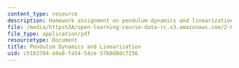 ```yaml
---
content_type: resource
description: Homework assignment on pendulum dynamics and linearization.
file: /media/https%3A/open-learning-course-data-rc.s3.amazonaws.com/2-017j-design-of-electromechanical-robotic-systems-fall-2009/c5163704a9a8fa5454ce57b0d8dc7256_MIT2_017JF09_p14.pdf
file_type: application/pdf
resourcetype: Document
title: Pendulum Dynamics and Linearization
uid: c5163704-a9a8-fa54-54ce-57b0d8dc7256
---
```

